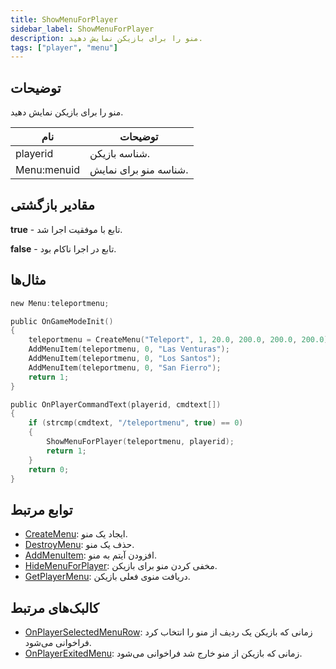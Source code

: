 ```yaml
---
title: ShowMenuForPlayer
sidebar_label: ShowMenuForPlayer
description: منو را برای بازیکن نمایش دهید.
tags: ["player", "menu"]
---
```


## توضیحات

منو را برای بازیکن نمایش دهید.

| نام     | توضیحات                    |
| -------- | ------------------------------ |
| playerid | شناسه بازیکن. |
| Menu:menuid | شناسه منو برای نمایش.  |

## مقادیر بازگشتی

**true** - تابع با موفقیت اجرا شد.

**false** - تابع در اجرا ناکام بود.

## مثال‌ها

```c
new Menu:teleportmenu;

public OnGameModeInit()
{
    teleportmenu = CreateMenu("Teleport", 1, 20.0, 200.0, 200.0, 200.0);
    AddMenuItem(teleportmenu, 0, "Las Venturas");
    AddMenuItem(teleportmenu, 0, "Los Santos");
    AddMenuItem(teleportmenu, 0, "San Fierro");
    return 1;
}

public OnPlayerCommandText(playerid, cmdtext[])
{
    if (strcmp(cmdtext, "/teleportmenu", true) == 0)
    {
        ShowMenuForPlayer(teleportmenu, playerid);
        return 1;
    }
    return 0;
}
```

## توابع مرتبط

- [CreateMenu](CreateMenu): ایجاد یک منو.
- [DestroyMenu](DestroyMenu): حذف یک منو.
- [AddMenuItem](AddMenuItem): افزودن آیتم به منو.
- [HideMenuForPlayer](HideMenuForPlayer): مخفی کردن منو برای بازیکن.
- [GetPlayerMenu](GetPlayerMenu): دریافت منوی فعلی بازیکن.

## کالبک‌های مرتبط

- [OnPlayerSelectedMenuRow](../callbacks/OnPlayerSelectedMenuRow): زمانی که بازیکن یک ردیف از منو را انتخاب کرد فراخوانی می‌شود.
- [OnPlayerExitedMenu](../callbacks/OnPlayerExitedMenu): زمانی که بازیکن از منو خارج شد فراخوانی می‌شود.